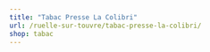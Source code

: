 ```yaml
---
title: "Tabac Presse La Colibri"
url: /ruelle-sur-touvre/tabac-presse-la-colibri/
shop: tabac
---
```

